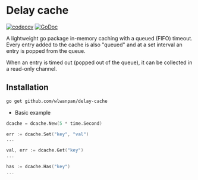 # Delay cache

[![codecov](https://codecov.io/gh/wlwanpan/delay-cache/branch/master/graph/badge.svg)](https://codecov.io/gh/wlwanpan/delay-cache)
[![GoDoc](https://godoc.org/github.com/wlwanpan/delay-cache?status.svg)](https://godoc.org/github.com/wlwanpan/delay-cache)

A lightweight go package in-memory caching with a queued (FIFO) timeout.
Every entry added to the cache is also "queued" and at a set interval
an entry is popped from the queue.

When an entry is timed out (popped out of the queue), it can be collected
in a read-only channel.

## Installation
```bash
go get github.com/wlwanpan/delay-cache
```

- Basic example
```go
dcache = dcache.New(5 * time.Second)

err := dcache.Set("key", "val")
...

val, err := dcache.Get("key")
...

has := dcache.Has("key")
...
```